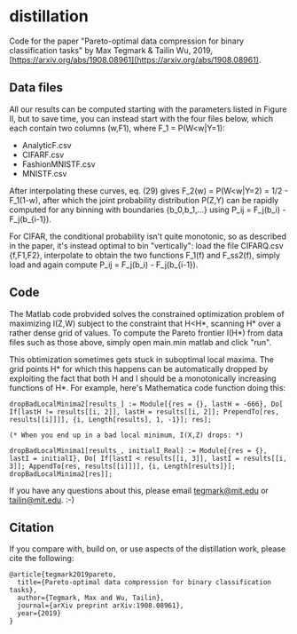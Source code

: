 # distillation

Code for the paper "Pareto-optimal data compression for binary classification tasks" by Max Tegmark & Tailin Wu, 2019, [https://arxiv.org/abs/1908.08961](https://arxiv.org/abs/1908.08961).

## Data files

All our results can be computed starting with the parameters listed in Figure II, but to save time, you can instead start with the four files below, which each contain 
two columns (w,F1), where F_1 = P(W<w|Y=1):
 - AnalyticF.csv
 - CIFARF.csv
 - FashionMNISTF.csv
 - MNISTF.csv

After interpolating these curves, eq. (29) gives 
    F_2(w) = P(W<w|Y=2) = 1/2 - F_1(1-w), 
after which the joint probability distribution P(Z,Y) can be rapidly 
computed for any binning with boundaries {b_0,b_1,...} using
 P_ij = F_j(b_i) - F_j(b_{i-1}).
 
For CIFAR, the conditional probability isn't quite monotonic, 
so as described in the paper, it's instead optimal to bin "vertically":
load the file CIFARQ.csv {f,F1,F2}, 
interpolate to obtain the two functions F_1(f) and F_ss2(f), 
simply load and again compute
 P_ij = F_j(b_i) - F_j(b_{i-1}).

## Code

The Matlab code probvided solves the constrained optimization problem of maximizing I(Z,W) subject to the constraint that H<H*, scanning H* over a rather dense grid of values. To compute the Pareto frontier I(H*) from data files such as those above, simply open main.min matlab and click "run".

This obtimization sometimes gets stuck in suboptimal local maxima. The grid points H* for which this happens can be automatically dropped by exploiting the fact that both H and I should be a monotonically increasing functions of H*. For example, here's Mathematica code function doing this:

```
dropBadLocalMinima2[results_] := Module[{res = {}, lastH = -666}, Do[ If[lastH != results[[i, 2]], lastH = results[[i, 2]]; PrependTo[res, results[[i]]]], {i, Length[results], 1, -1}]; res];

(* When you end up in a bad local minimum, I(X,Z) drops: *)

dropBadLocalMinima1[results_, initialI_Real] := Module[{res = {}, lastI = initialI}, Do[ If[lastI < results[[i, 3]], lastI = results[[i, 3]]; AppendTo[res, results[[i]]]], {i, Length[results]}]; dropBadLocalMinima2[res]];
```

If you have any questions about this, please email tegmark@mit.edu or tailin@mit.edu.
:-)

## Citation
If you compare with, build on, or use aspects of the distillation work, please cite the following:
```
@article{tegmark2019pareto,
  title={Pareto-optimal data compression for binary classification tasks},
  author={Tegmark, Max and Wu, Tailin},
  journal={arXiv preprint arXiv:1908.08961},
  year={2019}
}
```

